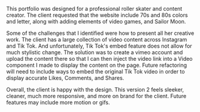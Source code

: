 This portfolio was designed for a professional roller skater and content creator. The client requested that the website include 70s and 80s colors and letter, along with adding elements of video games, and Sailor Moon. 

Some of the challenges that I identified were how to present all her creative work. The client has a large collection of video content across Instagram and Tik Tok. And unfortunately, Tik Tok's embed feature does not allow for much stylistic change. The solution was to create a vimeo account and upload the content there so that I can then inject the video link into a Video component I made to display the content on the page. Future refactoring will need to include ways to embed the original Tik Tok video in order to display accurate Likes, Comments, and Shares. 

Overall, the client is happy with the design. This version 2 feels sleeker, cleaner, much more responsive, and more on brand for the client. Future features may include more motion or gifs. 
